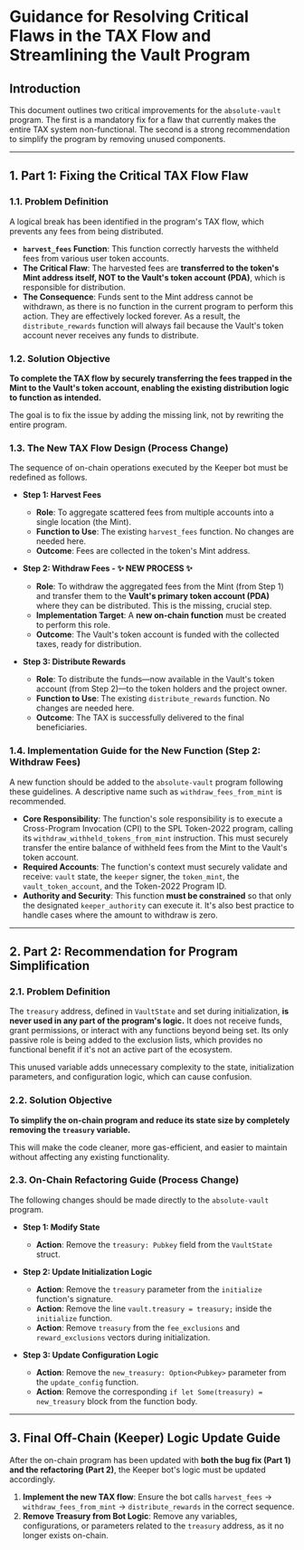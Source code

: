 # Guidance for Resolving Critical Flaws in the TAX Flow and Streamlining the Vault Program

## Introduction

This document outlines two critical improvements for the `absolute-vault` program. The first is a mandatory fix for a flaw that currently makes the entire TAX system non-functional. The second is a strong recommendation to simplify the program by removing unused components.

---

## 1. Part 1: Fixing the Critical TAX Flow Flaw

### 1.1. Problem Definition

A logical break has been identified in the program's TAX flow, which prevents any fees from being distributed.

-   **`harvest_fees` Function**: This function correctly harvests the withheld fees from various user token accounts.
-   **The Critical Flaw**: The harvested fees are **transferred to the token's Mint address itself, NOT to the Vault's token account (PDA)**, which is responsible for distribution.
-   **The Consequence**: Funds sent to the Mint address cannot be withdrawn, as there is no function in the current program to perform this action. They are effectively locked forever. As a result, the `distribute_rewards` function will always fail because the Vault's token account never receives any funds to distribute.

### 1.2. Solution Objective

**To complete the TAX flow by securely transferring the fees trapped in the Mint to the Vault's token account, enabling the existing distribution logic to function as intended.**

The goal is to fix the issue by adding the missing link, not by rewriting the entire program.

### 1.3. The New TAX Flow Design (Process Change)

The sequence of on-chain operations executed by the Keeper bot must be redefined as follows.

-   **Step 1: Harvest Fees**
    -   **Role**: To aggregate scattered fees from multiple accounts into a single location (the Mint).
    -   **Function to Use**: The existing `harvest_fees` function. No changes are needed here.
    -   **Outcome**: Fees are collected in the token's Mint address.

-   **Step 2: Withdraw Fees - ✨ NEW PROCESS ✨**
    -   **Role**: To withdraw the aggregated fees from the Mint (from Step 1) and transfer them to the **Vault's primary token account (PDA)** where they can be distributed. This is the missing, crucial step.
    -   **Implementation Target**: A **new on-chain function** must be created to perform this role.
    -   **Outcome**: The Vault's token account is funded with the collected taxes, ready for distribution.

-   **Step 3: Distribute Rewards**
    -   **Role**: To distribute the funds—now available in the Vault's token account (from Step 2)—to the token holders and the project owner.
    -   **Function to Use**: The existing `distribute_rewards` function. No changes are needed here.
    -   **Outcome**: The TAX is successfully delivered to the final beneficiaries.

### 1.4. Implementation Guide for the New Function (Step 2: Withdraw Fees)

A new function should be added to the `absolute-vault` program following these guidelines. A descriptive name such as `withdraw_fees_from_mint` is recommended.

-   **Core Responsibility**: The function's sole responsibility is to execute a Cross-Program Invocation (CPI) to the SPL Token-2022 program, calling its `withdraw_withheld_tokens_from_mint` instruction. This must securely transfer the entire balance of withheld fees from the Mint to the Vault's token account.
-   **Required Accounts**: The function's context must securely validate and receive: `vault` state, the `keeper` signer, the `token_mint`, the `vault_token_account`, and the Token-2022 Program ID.
-   **Authority and Security**: This function **must be constrained** so that only the designated `keeper_authority` can execute it. It's also best practice to handle cases where the amount to withdraw is zero.

---

## 2. Part 2: Recommendation for Program Simplification

### 2.1. Problem Definition

The `treasury` address, defined in `VaultState` and set during initialization, **is never used in any part of the program's logic.** It does not receive funds, grant permissions, or interact with any functions beyond being set. Its only passive role is being added to the exclusion lists, which provides no functional benefit if it's not an active part of the ecosystem.

This unused variable adds unnecessary complexity to the state, initialization parameters, and configuration logic, which can cause confusion.

### 2.2. Solution Objective

**To simplify the on-chain program and reduce its state size by completely removing the `treasury` variable.**

This will make the code cleaner, more gas-efficient, and easier to maintain without affecting any existing functionality.

### 2.3. On-Chain Refactoring Guide (Process Change)

The following changes should be made directly to the `absolute-vault` program.

-   **Step 1: Modify State**
    -   **Action**: Remove the `treasury: Pubkey` field from the `VaultState` struct.

-   **Step 2: Update Initialization Logic**
    -   **Action**: Remove the `treasury` parameter from the `initialize` function's signature.
    -   **Action**: Remove the line `vault.treasury = treasury;` inside the `initialize` function.
    -   **Action**: Remove `treasury` from the `fee_exclusions` and `reward_exclusions` vectors during initialization.

-   **Step 3: Update Configuration Logic**
    -   **Action**: Remove the `new_treasury: Option<Pubkey>` parameter from the `update_config` function.
    -   **Action**: Remove the corresponding `if let Some(treasury) = new_treasury` block from the function body.

---

## 3. Final Off-Chain (Keeper) Logic Update Guide

After the on-chain program has been updated with **both the bug fix (Part 1) and the refactoring (Part 2)**, the Keeper bot's logic must be updated accordingly.

1.  **Implement the new TAX flow**: Ensure the bot calls `harvest_fees` -> `withdraw_fees_from_mint` -> `distribute_rewards` in the correct sequence.
2.  **Remove Treasury from Bot Logic**: Remove any variables, configurations, or parameters related to the `treasury` address, as it no longer exists on-chain.
